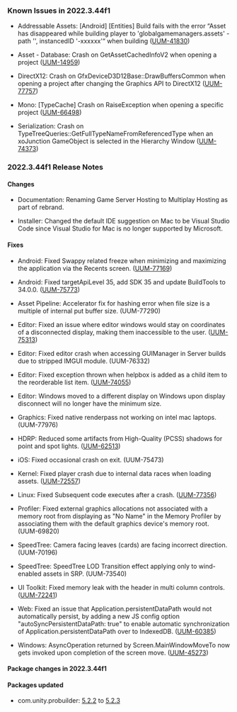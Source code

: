### Known Issues in 2022.3.44f1

- Addressable Assets: [Android] [Entities] Build fails with the error “Asset has disappeared while building player to 'globalgamemanagers.assets' - path '', instancedID '-xxxxxx'“ when building
    ([UUM-41830](https://issuetracker.unity3d.com/issues/android-entities-build-fails-with-the-error-asset-has-disappeared-while-building-player-to-globalgamemanagers-dot-assets-path-instancedid-xxxxxx-when-building))

- Asset - Database: Crash on GetAssetCachedInfoV2 when opening a project
    ([UUM-14959](https://issuetracker.unity3d.com/issues/crash-on-getassetcachedinfov2-when-opening-a-project))

- DirectX12: Crash on GfxDeviceD3D12Base::DrawBuffersCommon when opening a project after changing the Graphics API to DirectX12
    ([UUM-77757](https://issuetracker.unity3d.com/issues/crash-on-gfxdeviced3d12base-drawbufferscommon-when-opening-a-project-after-changing-the-graphics-api-to-directx12))

- Mono: [TypeCache] Crash on RaiseException when opening a specific project
    ([UUM-66498](https://issuetracker.unity3d.com/issues/crash-on-raiseexception-when-opening-a-specific-project))

- Serialization: Crash on TypeTreeQueries::GetFullTypeNameFromReferencedType when an xoJunction GameObject is selected in the Hierarchy Window
    ([UUM-74373](https://issuetracker.unity3d.com/issues/crash-on-typetreequeries-getfulltypenamefromreferencedtype-when-an-xojunction-gameobject-is-selected-in-the-hierarchy-window))



### 2022.3.44f1 Release Notes

#### Changes

- Documentation: Renaming Game Server Hosting to Multiplay Hosting as part of rebrand.

- Installer: Changed the default IDE suggestion on Mac to be Visual Studio Code since Visual Studio for Mac is no longer supported by Microsoft.



#### Fixes

- Android: Fixed Swappy related freeze when minimizing and maximizing the application via the Recents screen.
    ([UUM-77169](https://issuetracker.unity3d.com/issues/android-the-player-application-freezes-and-crashes-when-minimizing-and-maximizing-the-application-via-the-recents-screen))

- Android: Fixed targetApiLevel 35, add SDK 35 and update BuildTools to 34.0.0.
    ([UUM-75773](https://issuetracker.unity3d.com/issues/android-building-for-android-beta-15-fails-when-using-android-sdk-35-with-lts-unity-versions))

- Asset Pipeline: Accelerator fix for hashing error when file size is a multiple of internal put buffer size.
    (UUM-77290)

- Editor: Fixed an issue where editor windows would stay on coordinates of a disconnected display, making them inaccessible to the user.
    ([UUM-75313](https://issuetracker.unity3d.com/issues/floating-editor-windows-resize-to-smallest-size-when-disconnecting-monitor-on-multi-monitor-setup))

- Editor: Fixed editor crash when accessing GUIManager in Server builds due to stripped IMGUI module.
    (UUM-76332)

- Editor: Fixed exception thrown when helpbox is added as a child item to the reorderable list item.
    ([UUM-74055](https://issuetracker.unity3d.com/issues/argumentexception-getting-control-2-s-position-in-a-group-with-only-2-controls-when-doing-repaint-error-when-expanding-a-parameter-list-in-the-inspector))

- Editor: Windows moved to a different display on Windows upon display disconnect will no longer have the minimum size.

- Graphics: Fixed native renderpass not working on intel mac laptops.
    (UUM-77976)

- HDRP: Reduced some artifacts from High-Quality \(PCSS\) shadows for point and spot lights.
    ([UUM-62513](https://issuetracker.unity3d.com/issues/dark-artifacts-appear-on-the-edges-of-cascade-when-setting-hdrp-sample-scenes-quality-to-high))

- iOS: Fixed occasional crash on exit.
    (UUM-75473)

- Kernel: Fixed player crash due to internal data races when loading assets.
    ([UUM-72557](https://issuetracker.unity3d.com/issues/virtualfilesystem-crash-because-of-data-races))

- Linux: Fixed Subsequent code executes after a crash.
    ([UUM-77356](https://issuetracker.unity3d.com/issues/linux-subsequent-code-executes-after-a-crash))

- Profiler: Fixed external graphics allocations not associated with a memory root from displaying as "No Name" in the Memory Profiler by associating them with the default graphics device's memory root.
    (UUM-69820)

- SpeedTree: Camera facing leaves \(cards\) are facing incorrect direction.
    (UUM-70196)

- SpeedTree: SpeedTree LOD Transition effect applying only to wind-enabled assets in SRP.
    (UUM-73540)

- UI Toolkit: Fixed memory leak with the header in multi column controls.
    ([UUM-72241](https://issuetracker.unity3d.com/issues/multicolumnlistview-causes-a-memory-leak-when-repeatedly-shown-and-hidden))

- Web: Fixed an issue that Application.persistentDataPath would not automatically persist, by adding a new JS config option "autoSyncPersistentDataPath: true" to enable automatic synchronization of Application.persistentDataPath over to IndexedDB.
    ([UUM-60385](https://issuetracker.unity3d.com/issues/webgl-streamwriter-not-triggering-syncfs-when-writing-a-file-to-slash-idbfs))

- Windows: AsyncOperation returned by Screen.MainWindowMoveTo now gets invoked upon completion of the screen move.
    ([UUM-45273](https://issuetracker.unity3d.com/issues/general-asyncoperation-returned-by-screen-dot-movemainwindowto-never-triggers-a-completed-event-when-the-player-is-moved))




#### Package changes in 2022.3.44f1

#### Packages updated

- com.unity.probuilder: [5.2.2](https://docs.unity3d.com/Packages/com.unity.probuilder@5.2//changelog/CHANGELOG.html) to [5.2.3](https://docs.unity3d.com/Packages/com.unity.probuilder@5.2//changelog/CHANGELOG.html)